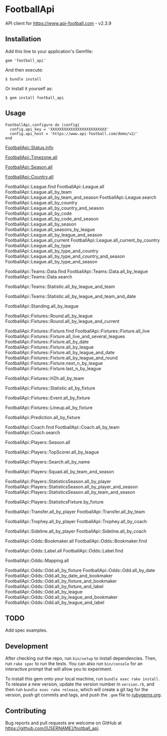 # FootballApi

API client for https://www.api-football.com - v2.3.9

## Installation

Add this line to your application's Gemfile:

`gem 'football_api'`

And then execute:

`$ bundle install`

Or install it yourself as:

`$ gem install football_api`

## Usage

```
FootballApi.configure do |config|
  config.api_key = 'XXXXXXXXXXXXXXXXXXXXXXXXX'
  config.api_host = 'https://www.api-football.com/demo/v2/'
end
```

[FootballApi::Status.info](https://www.api-football.com/documentation#status-requests)

[FootballApi::Timezone.all](https://www.api-football.com/documentation#timezone-requests)

[FootballApi::Season.all](https://www.api-football.com/documentation#seasons-requests)

[FootballApi::Country.all](https://www.api-football.com/documentation#countries-requests)


FootballApi::League.find
FootballApi::League.all
FootballApi::League.all_by_team
FootballApi::League.all_by_team_and_season
FootballApi::League.search
FootballApi::League.all_by_country
FootballApi::League.all_by_country_and_season
FootballApi::League.all_by_code
FootballApi::League.all_by_code_and_season
FootballApi::League.all_by_season
FootballApi::League.all_seasons_by_league
FootballApi::League.all_by_league_and_season
FootballApi::League.all_current
FootballApi::League.all_current_by_country
FootballApi::League.all_by_type
FootballApi::League.all_by_type_and_country
FootballApi::League.all_by_type_and_country_and_season
FootballApi::League.all_by_type_and_season

FootballApi::Teams::Data.find
FootballApi::Teams::Data.all_by_league
FootballApi::Teams::Data.search

FootballApi::Teams::Statistic.all_by_league_and_team

FootballApi::Teams::Statistic.all_by_league_and_team_and_date

FootballApi::Standing.all_by_league

FootballApi::Fixtures::Round.all_by_league
FootballApi::Fixtures::Round.all_by_league_and_current

FootballApi::Fixtures::Fixture.find
FootballApi::Fixtures::Fixture.all_live
FootballApi::Fixtures::Fixture.all_live_and_several_leagues
FootballApi::Fixtures::Fixture.all_by_date
FootballApi::Fixtures::Fixture.all_by_league
FootballApi::Fixtures::Fixture.all_by_league_and_date
FootballApi::Fixtures::Fixture.all_by_league_and_round
FootballApi::Fixtures::Fixture.next_n_by_league
FootballApi::Fixtures::Fixture.last_n_by_league

FootballApi::Fixtures::H2h.all_by_team

FootballApi::Fixtures::Statistic.all_by_fixture

FootballApi::Fixtures::Event.all_by_fixture

FootballApi::Fixtures::Lineup.all_by_fixture

FootballApi::Prediction.all_by_fixture

FootballApi::Coach.find
FootballApi::Coach.all_by_team
FootballApi::Coach.search

FootballApi::Players::Season.all

FootballApi::Players::TopScorer.all_by_league

FootballApi::Players::Search.all_by_name

FootballApi::Players::Squad.all_by_team_and_season

FootballApi::Players::StatisticsSeason.all_by_player
FootballApi::Players::StatisticsSeason.all_by_player_and_season
FootballApi::Players::StatisticsSeason.all_by_team_and_season

FootballApi::Players::StatisticsFixture.by_fixture

FootballApi::Transfer.all_by_player
FootballApi::Transfer.all_by_team

FootballApi::Trophey.all_by_player
FootballApi::Trophey.all_by_coach

FootballApi::Sideline.all_by_player
FootballApi::Sideline.all_by_coach

FootballApi::Odds::Bookmaker.all
FootballApi::Odds::Bookmaker.find

FootballApi::Odds::Label.all
FootballApi::Odds::Label.find

FootballApi::Odds::Mapping.all

FootballApi::Odds::Odd.all_by_fixture
FootballApi::Odds::Odd.all_by_date
FootballApi::Odds::Odd.all_by_date_and_bookmaker
FootballApi::Odds::Odd.all_by_fixture_and_bookmaker
FootballApi::Odds::Odd.all_by_fixture_and_label
FootballApi::Odds::Odd.all_by_league
FootballApi::Odds::Odd.all_by_league_and_bookmaker
FootballApi::Odds::Odd.all_by_league_and_label


## TODO

Add spec examples.

## Development

After checking out the repo, run `bin/setup` to install dependencies. Then, run `rake spec` to run the tests. You can also run `bin/console` for an interactive prompt that will allow you to experiment.

To install this gem onto your local machine, run `bundle exec rake install`. To release a new version, update the version number in `version.rb`, and then run `bundle exec rake release`, which will create a git tag for the version, push git commits and tags, and push the `.gem` file to [rubygems.org](https://rubygems.org).

## Contributing

Bug reports and pull requests are welcome on GitHub at https://github.com/[USERNAME]/football_api.

